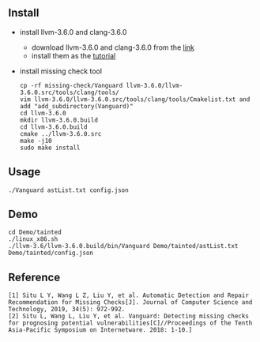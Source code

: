 
## Install

+ install llvm-3.6.0 and clang-3.6.0
	+ download llvm-3.6.0 and clang-3.6.0 from the [link](http://releases.llvm.org/download.html#3.6.0)
	+ install them as the [tutorial](https://clang.llvm.org/get_started.html)


+ install missing check tool
	```
	cp -rf missing-check/Vanguard llvm-3.6.0/llvm-3.6.0.src/tools/clang/tools/
	vim llvm-3.6.0/llvm-3.6.0.src/tools/clang/tools/Cmakelist.txt and add "add_subdirectory(Vanguard)"
	cd llvm-3.6.0
	mkdir llvm-3.6.0.build
	cd llvm-3.6.0.build
	cmake ../llvm-3.6.0.src
	make -j10
	sudo make install
	```



## Usage
	./Vanguard astList.txt config.json


## Demo
	cd Demo/tainted
	./linux_x86.sh
	./llvm-3.6/llvm-3.6.0.build/bin/Vanguard Demo/tainted/astList.txt Demo/tainted/config.json
	
## Reference
```
[1] Situ L Y, Wang L Z, Liu Y, et al. Automatic Detection and Repair Recommendation for Missing Checks[J]. Journal of Computer Science and Technology, 2019, 34(5): 972-992.
[2] Situ L, Wang L, Liu Y, et al. Vanguard: Detecting missing checks for prognosing potential vulnerabilities[C]//Proceedings of the Tenth Asia-Pacific Symposium on Internetware. 2018: 1-10.]
```





